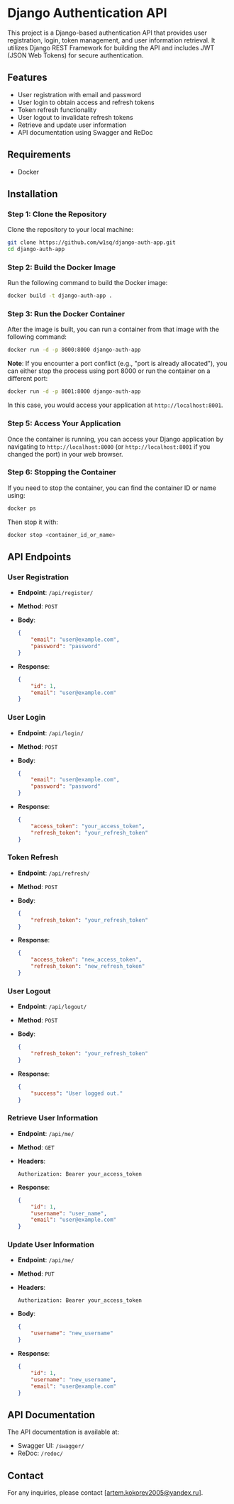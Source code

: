 # Django Authentication API

This project is a Django-based authentication API that provides user registration, login, token management, and user information retrieval. It utilizes Django REST Framework for building the API and includes JWT (JSON Web Tokens) for secure authentication.

## Features

-   User registration with email and password
-   User login to obtain access and refresh tokens
-   Token refresh functionality
-   User logout to invalidate refresh tokens
-   Retrieve and update user information
-   API documentation using Swagger and ReDoc

## Requirements

-   Docker

## Installation

### Step 1: Clone the Repository

Clone the repository to your local machine:

```bash
git clone https://github.com/w1sq/django-auth-app.git
cd django-auth-app
```

### Step 2: Build the Docker Image

Run the following command to build the Docker image:

```bash
docker build -t django-auth-app .
```

### Step 3: Run the Docker Container

After the image is built, you can run a container from that image with the following command:

```bash
docker run -d -p 8000:8000 django-auth-app
```

**Note**: If you encounter a port conflict (e.g., "port is already allocated"), you can either stop the process using port 8000 or run the container on a different port:

```bash
docker run -d -p 8001:8000 django-auth-app
```

In this case, you would access your application at `http://localhost:8001`.

### Step 5: Access Your Application

Once the container is running, you can access your Django application by navigating to `http://localhost:8000` (or `http://localhost:8001` if you changed the port) in your web browser.

### Step 6: Stopping the Container

If you need to stop the container, you can find the container ID or name using:

```bash
docker ps
```

Then stop it with:

```bash
docker stop <container_id_or_name>
```

## API Endpoints

### User Registration

-   **Endpoint**: `/api/register/`
-   **Method**: `POST`
-   **Body**:

    ```json
    {
        "email": "user@example.com",
        "password": "password"
    }
    ```

-   **Response**:

    ```json
    {
        "id": 1,
        "email": "user@example.com"
    }
    ```

### User Login

-   **Endpoint**: `/api/login/`
-   **Method**: `POST`
-   **Body**:

    ```json
    {
        "email": "user@example.com",
        "password": "password"
    }
    ```

-   **Response**:

    ```json
    {
        "access_token": "your_access_token",
        "refresh_token": "your_refresh_token"
    }
    ```

### Token Refresh

-   **Endpoint**: `/api/refresh/`
-   **Method**: `POST`
-   **Body**:

    ```json
    {
        "refresh_token": "your_refresh_token"
    }
    ```

-   **Response**:

    ```json
    {
        "access_token": "new_access_token",
        "refresh_token": "new_refresh_token"
    }
    ```

### User Logout

-   **Endpoint**: `/api/logout/`
-   **Method**: `POST`
-   **Body**:

    ```json
    {
        "refresh_token": "your_refresh_token"
    }
    ```

-   **Response**:

    ```json
    {
        "success": "User logged out."
    }
    ```

### Retrieve User Information

-   **Endpoint**: `/api/me/`
-   **Method**: `GET`
-   **Headers**:

    ```
    Authorization: Bearer your_access_token
    ```

-   **Response**:

    ```json
    {
        "id": 1,
        "username": "user_name",
        "email": "user@example.com"
    }
    ```

### Update User Information

-   **Endpoint**: `/api/me/`
-   **Method**: `PUT`
-   **Headers**:

    ```
    Authorization: Bearer your_access_token
    ```

-   **Body**:

    ```json
    {
        "username": "new_username"
    }
    ```

-   **Response**:

    ```json
    {
        "id": 1,
        "username": "new_username",
        "email": "user@example.com"
    }
    ```

## API Documentation

The API documentation is available at:

-   Swagger UI: `/swagger/`
-   ReDoc: `/redoc/`

## Contact

For any inquiries, please contact [artem.kokorev2005@yandex.ru].

